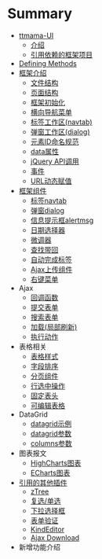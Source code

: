 # Summary

* [ttmama-UI](README.md)
   * [介绍](Introduction.md)
   * [引用依赖的框架项目](dependencies.md)
* [Defining Methods](methods.md)
* [框架介绍](框架结构.md)
   * [文件结构](框架结构/fileframe.md)
   * [页面结构](ye_mian_jie_gou.md)
   * [框架初始化](kuang_jia_chu_shi_hua.md)
   * [横向导航菜单](heng_xiang_dao_hang_cai_dan.md)
   * [标签工作区(navtab)](biao_qian_gong_zuo_533a28_navtab.md)
   * [弹窗工作区(dialog)](dan_chuang_gong_zuo_533a28_dialog.md)
   * [元素ID命名规范](yuan_su_id_ming_ming_gui_fan.md)
   * [data属性](datashu_xing.md)
   * [jQuery API调用](jquery_apidiao_yong.md)
   * [事件](shi_jian.md)
   * [URL动态赋值](urldong_tai_fu_zhi.md)
* [框架组件](框架组件/README.md)
   * [标签navtab](框架组件/biao_qian_navtab.md)
   * [弹窗dialog](框架组件/dan_chuang_dialog.md)
   * [信息提示框alertmsg](框架组件/xin_xi_ti_shi_kuang_alertmsg.md)
   * [日期选择器](框架组件/ri_qi_xuan_ze_qi.md)
   * [微调器](框架组件/wei_diao_qi.md)
   * [查找带回](框架组件/cha_zhao_dai_hui.md)
   * [自动完成标签](框架组件/zi_dong_wan_cheng_biao_qian.md)
   * [Ajax上传组件](框架组件/ajaxshang_chuan_zu_jian.md)
   * [右键菜单](框架组件/you_jian_cai_dan.md)
* Ajax
   * [回调函数](hui_diao_han_shu.md)
   * [提交表单](ti_jiao_biao_dan.md)
   * [搜索表单](sou_suo_biao_dan.md)
   * [加载(局部刷新)](jia_8f7d28_ju_bu_shua_65b029.md)
   * [执行动作](zhi_xing_dong_zuo.md)
* 表格相关
   * [表格样式](biao_ge_yang_shi.md)
   * [字段排序](zi_duan_pai_xu.md)
   * [分页组件](fen_ye_zu_jian.md)
   * [行选中操作](xing_xuan_zhong_cao_zuo.md)
   * [固定表头](guding_biao_tou_md.md)
   * [可编辑表格](ke_bian_ji_biao_ge.md)
* DataGrid
   * [datagrid示例](datagridshi_li.md)
   * [datagrid参数](datagridcan_shu.md)
   * [columns参数](columnscan_shu.md)
* 图表报文
   * [HighCharts图表](highchartstu_biao.md)
   * [ECharts图表](echartstu_biao.md)
* [引用的其他插件](yin_yong_de_qi_ta_cha_jian.md)
   * [zTree](ztree.md)
   * [复选/单选](fu_9009_dan_xuan.md)
   * [下拉选择框](xia_la_xuan_ze_kuang.md)
   * [表单验证](biao_dan_yan_zheng.md)
   * [KindEditor](kindeditor.md)
   * [Ajax Download](ajax_download.md)
* 新增功能介绍

